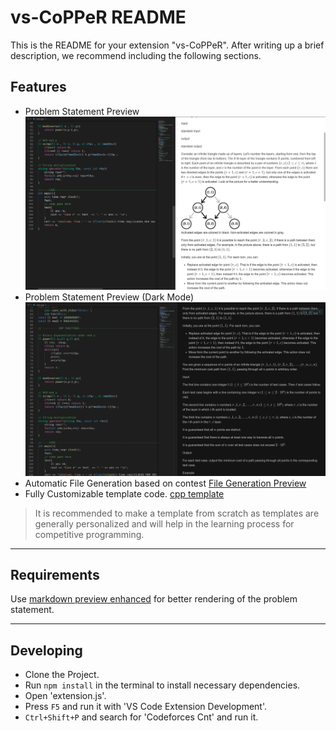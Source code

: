 # vs-CoPPeR README

This is the README for your extension "vs-CoPPeR". After writing up a brief description, we recommend including the following sections.

## Features

* Problem Statement Preview
![Problem Statement Preview](preview_images/problem_statement.png)
* Problem Statement Preview (Dark Mode)
![Problem Statement Preview Dark](preview_images/problem_statement_dark.png)
* Automatic File Generation based on contest
[File Generation Preview](preview_images/file_generation.png)
* Fully Customizable template code.
[cpp template](template.cpp)

> It is recommended to make a template from scratch as templates are generally personalized and will help in the learning process for competitive programming.



-----------------------------------------------------------------------------------------------------------

## Requirements

Use [markdown preview enhanced](https://marketplace.visualstudio.com/items?itemName=shd101wyy.markdown-preview-enhanced) for better rendering of the problem statement.


-----------------------------------------------------------------------------------------------------------

## Developing
* Clone the Project.
* Run `npm install` in the terminal to install necessary dependencies.
* Open 'extension.js'.
* Press `F5` and run it with 'VS Code Extension Development'.
* `Ctrl+Shift+P` and search for 'Codeforces Cnt' and run it.